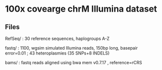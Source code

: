 # 100x covearge chrM Illumina dataset #

## Files ## 

  RefSeq/  : 30 reference sequences, haplogroups A-Z

  fastq/   : 1100, wgsim simulated Illumina reads, 150bp long, basepair error=0.01 ; 43 heteroplasmies (35 SNPs+8 INDELS)

  bams/    : fastq reads aligned using bwa mem v0.7.17 , reference=rCRS
